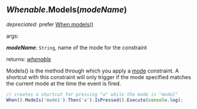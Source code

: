 ## *Whenable*.ModeIs(*modeName*)

*depreciated*: prefer [When.modeIs()](../global-methods/modeIs.md)

args:

***modeName***: `String`, name of the mode for the constraint

returns: [*whenable*](../../types/Whenable)

ModeIs() is the method through which you apply a [mode](../../features/modes) constraint.  A shortcut with this constraint will only trigger if the mode specified matches the current mode at the time the event is fired.

```javascript
// creates a shortcut for pressing "a" while the mode is "mode1"
When().ModeIs('mode1').Then('a').IsPressed().Execute(console.log);
```